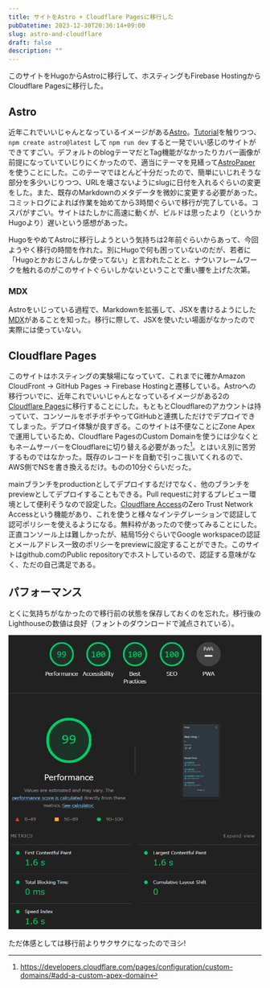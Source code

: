 ```yaml
---
title: サイトをAstro + Cloudflare Pagesに移行した
pubDatetime: 2023-12-30T20:36:14+09:00
slug: astro-and-cloudflare
draft: false
description: ""
---
```


このサイトをHugoからAstroに移行して、ホスティングもFirebase HostingからCloudflare Pagesに移行した。

## Astro

近年これでいいじゃんとなっているイメージがある[Astro](https://astro.build/)。[Tutorial](https://docs.astro.build/en/tutorial/0-introduction/)を触りつつ、`npm create astro@latest` して `npm run dev` すると一発でいい感じのサイトができてすごい。デフォルトのblogテーマだとTag機能がなかったりカバー画像が前提になっていていじりにくかったので、適当にテーマを見繕って[AstroPaper](https://astro.build/themes/details/astro-paper/)を使うことにした。このテーマでほとんど十分だったので、簡単にいじれそうな部分を多少いじりつつ、URLを壊さないようにslugに日付を入れるぐらいの変更をした。また、既存のMarkdownのメタデータを微妙に変更する必要があった。コミットログによれば作業を始めてから3時間ぐらいで移行が完了している。コスパがすごい。サイトはたしかに高速に動くが、ビルドは思ったより（というかHugoより）遅いという感想があった。

HugoをやめてAstroに移行しようという気持ちは2年前ぐらいからあって、今回ようやく移行の時間を作れた。別にHugoで何も困っていないのだが、若者に「Hugoとかおじさんしか使ってない」と言われたことと、ナウいフレームワークを触れるのがこのサイトぐらいしかないということで重い腰を上げた次第。

### MDX

Astroをいじっている過程で、Markdownを拡張して、JSXを書けるようにした[MDX](https://mdxjs.com/)があることを知った。移行に際して、JSXを使いたい場面がなかったので実際には使っていない。

## Cloudflare Pages

このサイトはホスティングの実験場になっていて、これまでに確かAmazon CloudFront → GitHub Pages → Firebase Hostingと遷移している。Astroへの移行ついでに、近年これでいいじゃんとなっているイメージがある2の[Cloudflare Pages](https://pages.cloudflare.com/)に移行することにした。もともとCloudflareのアカウントは持っていて、コンソールをポチポチやってGitHubと連携しただけでデプロイできてしまった。デプロイ体験が良すぎる。このサイトは不便なことにZone Apexで運用しているため、Cloudflare PagesのCustom Domainを使うには少なくともネームサーバーをCloudflareに切り替える必要があった[^1]。とはいえ別に苦労するものではなかった。既存のレコードを自動で引っこ抜いてくれるので、AWS側でNSを書き換えるだけ。ものの10分ぐらいだった。

mainブランチをproductionとしてデプロイするだけでなく、他のブランチをpreviewとしてデプロイすることもできる。Pull requestに対するプレビュー環境として便利そうなので設定した。[Cloudflare Access](https://www.cloudflare.com/zero-trust/products/access/)のZero Trust Network Accessという機能があり、これを使うと様々なインテグレーションで認証して認可ポリシーを使えるようになる。無料枠があったので使ってみることにした。正直コンソール上は難しかったが、結局15分ぐらいでGoogle workspaceの認証とメールアドレス一致のポリシーをpreviewに設定することができた。このサイトはgithub.comのPublic repositoryでホストしているので、認証する意味がなく、ただの自己満足である。

## パフォーマンス

とくに気持ちがなかったので移行前の状態を保存しておくのを忘れた。移行後のLighthouseの数値は良好（フォントのダウンロードで減点されている）。

![](/public/images/lighthouse-after.png)

ただ体感としては移行前よりサクサクになったのでヨシ!

[^1]: https://developers.cloudflare.com/pages/configuration/custom-domains/#add-a-custom-apex-domain
